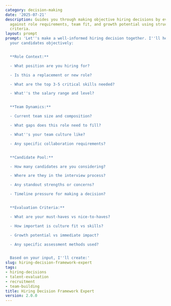 ```yaml
---
category: decision-making
date: '2025-07-21'
description: Guides you through making objective hiring decisions by evaluating candidates
  against role requirements, team fit, and growth potential using structured assessment
  criteria.
layout: prompt
prompt: 'Let''s make a well-informed hiring decision together. I''ll help you evaluate
  your candidates objectively:


  **Role Context:**

  - What position are you hiring for?

  - Is this a replacement or new role?

  - What are the top 3-5 critical skills needed?

  - What''s the salary range and level?


  **Team Dynamics:**

  - Current team size and composition?

  - What gaps does this role need to fill?

  - What''s your team culture like?

  - Any specific collaboration requirements?


  **Candidate Pool:**

  - How many candidates are you considering?

  - Where are they in the interview process?

  - Any standout strengths or concerns?

  - Timeline pressure for making a decision?


  **Evaluation Criteria:**

  - What are your must-haves vs nice-to-haves?

  - How important is culture fit vs skills?

  - Growth potential vs immediate impact?

  - Any specific assessment methods used?


  Based on your input, I''ll create:'
slug: hiring-decision-framework-expert
tags:
- hiring-decisions
- talent-evaluation
- recruitment
- team-building
title: Hiring Decision Framework Expert
version: 2.0.0
---
```

